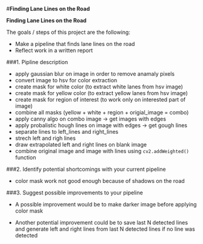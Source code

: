 #**Finding Lane Lines on the Road** 


**Finding Lane Lines on the Road**

The goals / steps of this project are the following:
* Make a pipeline that finds lane lines on the road
* Reflect  work in a written report


###1. Pipline description
 * 	apply gaussian blur on image in order to remove anamaly pixels
 *  convert image to hsv for color extraction
 *  create mask for white color (to extract white lanes from hsv image)
 *  create mask for yellow color (to extract yellow lanes from hsv image)
 *  create mask for region of interest (to work only on interested part of image)
 *  combine all masks (yellow + white + region + origial_image = combo)
 *  apply canny algo on combo image -> get images with edges
 *  apply probalistic hough lines on image with edges -> get gough lines
 *  separate lines to left_lines and right_lines
 *  strech left and righ lines
 *  draw extrapolated left and right lines on blank image
 *  combine original image and image with lines using ```cv2.addWeighted()``` function


###2. Identify potential shortcomings with your current pipeline

- color mask work not good enough because of shadows on the road

###3. Suggest possible improvements to your pipeline
 + A possible improvement would be to make darker image before applying color mask

 + Another potential improvement could be to save last N detected lines and generate
left and right lines from last N detected lines if no line was detected

